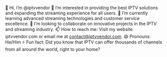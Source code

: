 👋 Hi, I’m @iptvvendor
👀 I’m interested in providing the best IPTV solutions and expanding the streaming experience for all users.
🌱 I’m currently learning advanced streaming technologies and customer service excellence.
💞️ I’m looking to collaborate on innovative projects in the IPTV and streaming industry.
📫 How to reach me: Visit my website iptvvendor.com or email me at contact@iptvvendor.com.
😄 Pronouns: He/Him
⚡ Fun fact: Did you know that IPTV can offer thousands of channels from all around the world, right to your home?
<!---
iptvvendor/iptvvendor is a ✨ special ✨ repository because its `README.md` (this file) appears on your GitHub profile.
You can click the Preview link to take a look at your changes.
--->
